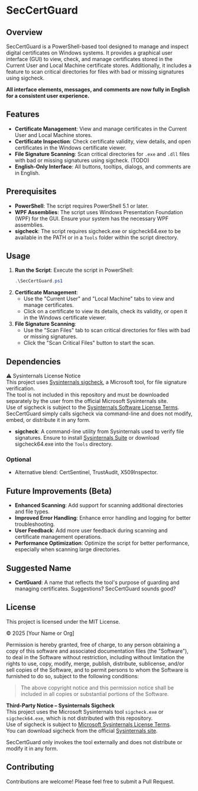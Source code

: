 # SecCertGuard

## Overview
SecCertGuard is a PowerShell-based tool designed to manage and inspect digital certificates on Windows systems. It provides a graphical user interface (GUI) to view, check, and manage certificates stored in the Current User and Local Machine certificate stores. Additionally, it includes a feature to scan critical directories for files with bad or missing signatures using sigcheck.

**All interface elements, messages, and comments are now fully in English for a consistent user experience.**

## Features
- **Certificate Management**: View and manage certificates in the Current User and Local Machine stores.
- **Certificate Inspection**: Check certificate validity, view details, and open certificates in the Windows certificate viewer.
- **File Signature Scanning**: Scan critical directories for `.exe` and `.dll` files with bad or missing signatures using sigcheck. (TODO)
- **English-Only Interface**: All buttons, tooltips, dialogs, and comments are in English.

## Prerequisites
- **PowerShell**: The script requires PowerShell 5.1 or later.
- **WPF Assemblies**: The script uses Windows Presentation Foundation (WPF) for the GUI. Ensure your system has the necessary WPF assemblies.
- **sigcheck**: The script requires sigcheck.exe or sigcheck64.exe to be available in the PATH or in a `Tools` folder within the script directory.

## Usage
1. **Run the Script**: Execute the script in PowerShell:
   ```powershell
   .\SecCertGuard.ps1
   ```
2. **Certificate Management**:
   - Use the "Current User" and "Local Machine" tabs to view and manage certificates.
   - Click on a certificate to view its details, check its validity, or open it in the Windows certificate viewer.
3. **File Signature Scanning**:
   - Use the "Scan Files" tab to scan critical directories for files with bad or missing signatures.
   - Click the "Scan Critical Files" button to start the scan.

## Dependencies
⚠️ Sysinternals License Notice  
This project uses [Sysinternals sigcheck](https://learn.microsoft.com/en-us/sysinternals/downloads/sigcheck), a Microsoft tool, for file signature verification.  
The tool is not included in this repository and must be downloaded separately by the user from the official Microsoft Sysinternals site.  
Use of sigcheck is subject to the [Sysinternals Software License Terms](https://learn.microsoft.com/en-us/sysinternals/license-terms).  
SecCertGuard simply calls sigcheck via command-line and does not modify, embed, or distribute it in any form.
- **sigcheck**: A command-line utility from Sysinternals used to verify file signatures. Ensure to install [Sysinternals Suite](https://apps.microsoft.com/detail/9p7knl5rwt25) or download sigcheck64.exe into the `Tools` directory.

### Optional
- Alternative blend: CertSentinel, TrustAudit, X509Inspector.

## Future Improvements (Beta)
- **Enhanced Scanning**: Add support for scanning additional directories and file types.
- **Improved Error Handling**: Enhance error handling and logging for better troubleshooting.
- **User Feedback**: Add more user feedback during scanning and certificate management operations.
- **Performance Optimization**: Optimize the script for better performance, especially when scanning large directories.

## Suggested Name
- **CertGuard**: A name that reflects the tool's purpose of guarding and managing certificates. Suggestions? SecCertGuard sounds good?

## License

This project is licensed under the MIT License.

© 2025 [Your Name or Org]

Permission is hereby granted, free of charge, to any person obtaining a copy of this software and associated documentation files (the "Software"), to deal in the Software without restriction, including without limitation the rights to use, copy, modify, merge, publish, distribute, sublicense, and/or sell copies of the Software, and to permit persons to whom the Software is furnished to do so, subject to the following conditions:

> The above copyright notice and this permission notice shall be included in all copies or substantial portions of the Software.

**Third-Party Notice – Sysinternals Sigcheck**  
This project uses the Microsoft Sysinternals tool `sigcheck.exe` or `sigcheck64.exe`, which is not distributed with this repository.  
Use of sigcheck is subject to [Microsoft Sysinternals License Terms](https://learn.microsoft.com/en-us/sysinternals/license-terms).  
You can download sigcheck from the official [Sysinternals site](https://learn.microsoft.com/en-us/sysinternals/downloads/sigcheck).

SecCertGuard only invokes the tool externally and does not distribute or modify it in any form.

## Contributing
Contributions are welcome! Please feel free to submit a Pull Request.
